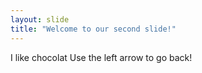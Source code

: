 ```yaml
---
layout: slide
title: "Welcome to our second slide!"
---
```

I like chocolat
Use the left arrow to go back!

